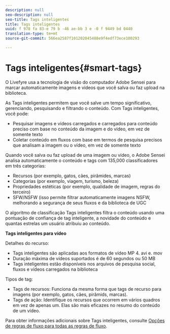 ```yaml
---
description: null
seo-description: null
seo-title: Tags inteligentes
title: Tags inteligentes
uuid: f 978 fa 83-e 79 b -46 ae-bb 3 e -0 f 9449 bd 0440
translation-type: tm+mt
source-git-commit: 566ea2587f101202045488e9f4edf73ece100293

---
```



# Tags inteligentes{#smart-tags}

O Livefyre usa a tecnologia de visão do computador Adobe Sensei para marcar automaticamente imagens e vídeos que você salva ou faz upload na biblioteca.

As Tags inteligentes permitem que você salve um tempo significativo, gerenciando, pesquisando e filtrando o conteúdo. Com Tags inteligentes, você pode:

* Pesquisar imagens e vídeos carregados e carregados para conteúdo preciso com base no conteúdo da imagem e do vídeo, em vez de somente texto
* Coletar conteúdo em fluxos com base em termos de pesquisa precisos que analisam a imagem ou o vídeo, em vez de somente texto

Quando você salva ou faz upload de uma imagem ou vídeo, o Adobe Sensei analisa automaticamente o conteúdo e tags com 135,000 classificadores em três categorias:

* Recursos (por exemplo, gatos, cães, pirâmides, marcas)
* Categorias (por exemplo, viagem, turismo, beleza)
* Propriedades estéticas (por exemplo, qualidade de imagem, regras do terceiro)
* SFW/NSFW (isso permite filtrar automaticamente imagens NSFW, melhorando a segurança de seus fluxos e da biblioteca de UGC

O algoritmo de classificação Tags inteligentes filtra o conteúdo usando uma pontuação de confiança de tag inteligente, a novidade do conteúdo e quantas estrelas um usuário atribuiu ao conteúdo.

**Tags inteligentes para vídeo**

Detalhes do recurso:

* Tags inteligentes são aplicadas aos formatos de vídeo MP 4. avi e. mov
* Duração máxima de vídeos suportados é de 60 segundos ou 50 MB
* Tags inteligentes estão disponíveis nos arquivos de pesquisa social, fluxos e vídeos carregados na biblioteca

Tipos de tag:

* Tags de recursos: Funciona da mesma forma que tags de recurso para imagens (por exemplo, gatos, cães, pirâmids, marcas).
* Tags de ação: Identifique os recursos que ocorrem em vários quadros em vez de apenas um. Elas são mais eficazes no resumo do conteúdo de um vídeo.

Para obter informações adicionais sobre Tags inteligentes, consulte [Opções de regras de fluxo para todas as regras de fluxo](../../c-streams/c-stream-rule-options-for-all-stream-rules.md#c_stream_rule_options_for_all_stream_rules).
